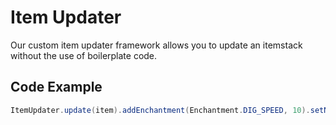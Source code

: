 # Item Updater

Our custom item updater framework allows you to update an itemstack without the use of boilerplate code.

## Code Example

```java
ItemUpdater.update(item).addEnchantment(Enchantment.DIG_SPEED, 10).setName("&6&lUpdated Item");
```
